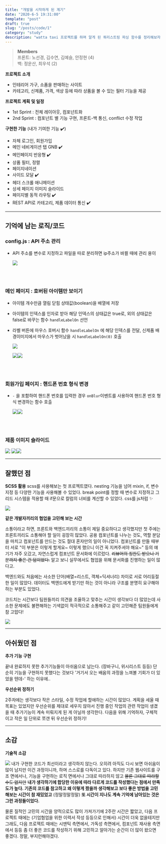 ```yaml
---
title: "개발을 시작하게 된 계기"
date: "2020-6-5 19:31:00"
template: "post"
draft: true
slug: "/posts/code/1"
category: "study"
description: "watta taxi 프로젝트를 하며 알게 된 쿼리스트링 파싱 함수를 정리해보자."
---
```


> **Members**  
> 프론트: 노선경, 김수연, 김예슬, 안정현 (4)  
> 백: 정운산, 최우석 (2)

**프로젝트 소개**

- 인테리어 가구, 소품을 판매하는 사이트
- 카테고리, 신제품, 가격, 색상 등에 따라 상품을 볼 수 있는 필터 기능을 제공

**프로젝트 계획 및 일정**

- 1st Sprint : 전체 레이아웃, 컴포넌트화
- 2nd Sprint : 컴포넌트 별 기능 구현, 프론트-백 통신, conflict 수정 작업

**구현한 기능** (내가 기여한 기능 ✔️)

- 자체 로그인, 회원가입
- 메인 네비게이션 탭 GNB ✔️
- 메인페이지 반응형 ✔️
- 상품 필터, 정렬
- 페이지네이션
- 사이드 모달 ✔️
- 헤더 스크롤 애니메이션
- 상세 페이지 이미지 슬라이드
- 페이지별 동적 라우팅 ✔️
- REST API로 카테고리, 제품 데이터 통신 ✔️

---

## 기억에 남는 로직/코드

### config.js : API 주소 관리

- API 주소를 변수로 지정하고 파일을 따로 분리하면 ip주소가 바뀔 때에 관리 용이

  ![](https://images.velog.io/images/fa0o00/post/93d22849-0fb0-4e0c-82d7-4cfccd57e6fa/%E1%84%89%E1%85%B3%E1%84%8F%E1%85%B3%E1%84%85%E1%85%B5%E1%86%AB%E1%84%89%E1%85%A3%E1%86%BA%202021-05-21%20%E1%84%8B%E1%85%A9%E1%84%92%E1%85%AE%2012.37.25.png)

<br/>
<br/>

### 메인 페이지 : 호버된 아이템만 보이기

- 아이템 개수만큼 열림 닫힘 상태값(boolean)을 배열에 저장
- 아이템의 인덱스를 인자로 받아 해당 인덱스의 상태값은 true로, 외의 상태값은 false로 바꾸는 함수 `handleLabelOn` 선언
- 라벨 버튼에 마우스 호버시 함수 `handleLabelOn` 에 해당 인덱스를 전달, 신제품 배경이미지에서 마우스가 벗어났을 시 `handleLabelOn(0)` 호출

  ![](https://images.velog.io/images/fa0o00/post/fac6f9ca-a1c7-4214-b4fa-e0dea6916bd5/%E1%84%86%E1%85%A6%E1%84%8B%E1%85%B5%E1%86%AB-%E1%84%92%E1%85%A9%E1%84%87%E1%85%A5.gif)

  ![](https://images.velog.io/images/fa0o00/post/d731271d-4f11-46ae-b55a-1ca599ff5878/%E1%84%89%E1%85%B3%E1%84%8F%E1%85%B3%E1%84%85%E1%85%B5%E1%86%AB%E1%84%89%E1%85%A3%E1%86%BA%202021-05-21%20%E1%84%8B%E1%85%A9%E1%84%92%E1%85%AE%201.22.53.png)![](https://images.velog.io/images/fa0o00/post/bb5ce3b0-6570-49c5-8942-611f3c126f39/%E1%84%89%E1%85%B3%E1%84%8F%E1%85%B3%E1%84%85%E1%85%B5%E1%86%AB%E1%84%89%E1%85%A3%E1%86%BA%202021-05-21%20%E1%84%8B%E1%85%A9%E1%84%92%E1%85%AE%201.24.08.png)

<br/>
<br/>

### 회원가입 페이지 : 핸드폰 번호 형식 변경

- `-` 을 포함하여 핸드폰 번호를 입력한 경우 `onBlur`이벤트를 사용하여 핸드폰 번호 형식 변경하는 함수 호출

  ![](https://images.velog.io/images/fa0o00/post/5dea2c0b-3be6-48a4-9527-d829807ad075/%E1%84%89%E1%85%B3%E1%84%8F%E1%85%B3%E1%84%85%E1%85%B5%E1%86%AB%E1%84%89%E1%85%A3%E1%86%BA%202021-05-21%20%E1%84%8B%E1%85%A9%E1%84%8C%E1%85%A5%E1%86%AB%2011.59.11.png)![](https://images.velog.io/images/fa0o00/post/47f2333a-d8e8-491e-88f2-018e40d58bfd/%E1%84%89%E1%85%B3%E1%84%8F%E1%85%B3%E1%84%85%E1%85%B5%E1%86%AB%E1%84%89%E1%85%A3%E1%86%BA%202021-05-21%20%E1%84%8B%E1%85%A9%E1%84%8C%E1%85%A5%E1%86%AB%2011.58.39.png)

<br/>
<br/>

### 제품 이미지 슬라이드

![](https://images.velog.io/images/fa0o00/post/92799ddb-978a-4aa9-a851-0c0337b2e707/%E1%84%89%E1%85%A1%E1%86%BC%E1%84%89%E1%85%A6-%20%E1%84%8B%E1%85%B5%E1%84%86%E1%85%B5%E1%84%8C%E1%85%B5%20%E1%84%86%E1%85%A9%E1%84%83%E1%85%A1%E1%86%AF.gif)
![](https://images.velog.io/images/fa0o00/post/d451917f-455d-46f2-94ed-628f70ef0c0b/%E1%84%89%E1%85%B3%E1%86%AF%E1%84%85%E1%85%A1%E1%84%8B%E1%85%B5%E1%84%83%E1%85%A5%20%E1%84%87%E1%85%A5%E1%84%90%E1%85%B3%E1%86%AB%20%E1%84%92%E1%85%A1%E1%86%B7%E1%84%89%E1%85%AE.png)![](https://images.velog.io/images/fa0o00/post/b33209c4-319b-41cc-87dd-cd58a71732fc/%E1%84%89%E1%85%B3%E1%86%AF%E1%84%85%E1%85%A1%E1%84%8B%E1%85%B5%E1%84%83%E1%85%A5-%E1%84%8B%E1%85%B5%E1%84%86%E1%85%B5%E1%84%8C%E1%85%B5%20%E1%84%89%E1%85%A1%E1%84%8B%E1%85%B5%E1%84%8C%E1%85%B3%E1%84%86%E1%85%A1%E1%86%AB%E1%84%8F%E1%85%B3%E1%86%B7%20%E1%84%82%E1%85%A5%E1%86%B7%E1%84%8B%E1%85%A5%E1%84%80%E1%85%A1%E1%84%80%E1%85%B5.png)

---

## 잘했던 점

**SCSS 활용**
scss를 사용해보는 첫 프로젝트였다. nesting 기능을 넘어 mixin, if, 변수 지정 등 다양한 기능을 사용해볼 수 있었다. break point를 정할 때 변수로 지정하고 그리드 시스템을 적용할 때 if문으로 칼럼의 너비를 계산할 수 있었다. css를 js처럼 ✨

![](https://images.velog.io/images/fa0o00/post/79d8576e-aabf-4bbe-aba6-8d8443b272b7/sass%20if%E1%84%86%E1%85%AE%E1%86%AB%20%E1%84%89%E1%85%A1%E1%84%8B%E1%85%AD%E1%86%BC%E1%84%8B%E1%85%A8.png)

**같은 개발자끼리의 협업을 고민해 보는 시간**

소통이라고 하면, 프론트와 백엔드끼리의 소통이 제일 중요하다고 생각했지만 첫 주에는 프론트끼리도 소통해야 할 일이 굉장히 많았다. 공용 컴포넌트를 나누는 것도, 역할 분담을 마치고 컴포넌트를 만드는 것도 절대 혼자만의 일이 아니었다. 컴포넌트를 만들 때부터 서로 "이 부분은 이렇게 할게요~ 이렇게 했으니 이건 꼭 지켜주셔야 해요~" 등의 얘기가 자주 오갔고, 자연스럽게 컴포넌트 문서화에 이르렀다. ~~리뷰어의 칭찬도 받으니 기분까지 좋은 건 덤이었다.~~ 알고 보니 실무에서도 협업을 위해 문서화를 진행하는 일이 많다고.

백엔드와도 처음에는 사소한 단어(배열=리스트, 객체=딕셔너리) 차이로 서로 어리둥절한 일이 많았다. 데이터도 백엔드에게 받기만 하는 것이 아니라 구조를 분명히 요구해야하는 부분도 있었다.

코드치는 시간보다 팀원들끼리 의견을 조율하고 맞추는 시간이 생각보다 더 많았는데 사소한 문제에도 불편해하는 기색없이 적극적으로 소통해주고 같이 고민해준 팀원들에게 참 고맙다!

![](https://images.velog.io/images/fa0o00/post/dfde2d3f-9e64-4ba6-8046-56c826bd8b08/%E1%84%89%E1%85%B3%E1%84%8F%E1%85%B3%E1%84%85%E1%85%B5%E1%86%AB%E1%84%89%E1%85%A3%E1%86%BA%202021-05-22%20%E1%84%8B%E1%85%A9%E1%84%92%E1%85%AE%207.38.34.png)

---

## 아쉬웠던 점

**추가 기능 구현**

끝내 완료하지 못한 추가기능들이 아쉬움으로 남는다. (장바구니, 위시리스트 등등) 단순히 기능을 구현하지 못했다는 것보다 '거기서 오는 배움의 과정을 느껴볼 기회가 더 있었을 텐데-' 하는 이유에..

**우선순위 정하기**

2주차에는 생각보다 작은 스타일, 수정 작업에 할애하는 시간이 많았다. 계획을 세울 때 목표는 있었지만 우선순위를 제대로 세우지 않아서 진행 중인 작업의 관련 작업이 생겼을 때 추가기능이 계속 미뤄지게 된 게 아닐까 생각한다. 다음을 위해 기억하자, 구체적이고 작은 일 단위로 쪼갠 뒤 우선순위 정하기!

---

## 소감

**기술적 소감**

![](https://images.velog.io/images/fa0o00/post/99c7a40b-906b-40eb-b15e-fcfed0b06e8d/iOS%20%E1%84%8B%E1%85%B5%E1%84%86%E1%85%B5%E1%84%8C%E1%85%B5.jpg)
내가 구현한 코드가 최선이라고 생각하지 않는다. 오히려 아직도 다시 보면 아쉬움이 많이 남지만 이건 과정이니까, 하며 스스로를 다독이고 있다. 하지만 기존 웹사이트를 구조 면에서나, 기능을 구현하는 로직 면에서나 그대로 따라하지 않고 ~~물론 그대로 따라할 수도 없지만~~ **내가 생각하기에 합당한 이유에 따라 다르게 코드를 작성했다는 점에서 만족도가 높다. 기존의 코드를 참고하고 왜 이렇게 짰을까 생각해보고 보다 좋은 방법을 고민해보는 시간이 참 재밌었고** (정말정말정말) **또 시간이 지나도 계속 기억에 남아있는 것은 그런 과정들이었다.**

물론 질적인 고민의 시간을 양적으로도 많이 가져가기에 2주란 시간은 짧았고, 다음 프로젝트 때에는 (기업협업을 위한 이력서 작성 등등으로 인해서) 시간이 더욱 없을테지만 그래도, 다음 프로젝트 때에는 시맨틱 측면에서, 가독성 측면에서, 컴포넌트 재사용 측면에서 등등 좀 더 좋은 코드를 작성하기 위해 고민하고 알아가는 순간이 더 많이 왔으면 좋겠다. 정말, 부지런해야겠다.
